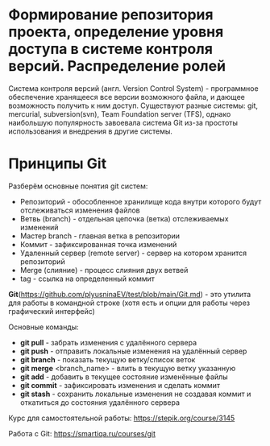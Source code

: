 # Формирование репозитория проекта, определение уровня доступа в системе контроля версий. Распределение ролей

Система контроля версий (англ. Version Control System) - программное обеспечение хранящееся все версии возможного файла, и дающее возможность получить к ним доступ. Существуют разные системы: git, mercurial, subversion(svn), Team Foundation server (TFS), однако наибольшую популярность завоевала система Git из-за простоты использования и внедрения в другие системы.

# Принципы Git
Разберём основные понятия git систем:

- Репозиторий - обособленное хранилище кода внутри которого будут отслеживаться изменения файлов
- Ветвь (branch) - отдельная цепочка (ветка) отслеживаемых изменений
- Мастер branch - главная ветка в репозитории
- Коммит - зафиксированная точка изменений
- Удаленный сервер (remote server) - сервер на котором хранится репозиторий
- Merge (слияние) - процесс слияния двух ветвей
- tag - ссылка на определенный коммит

**Git**(https://github.com/plyusninaEV/test/blob/main/Git.md) - это утилита для работы в командной строке (хотя есть и опции для работы через графический интерфейс)

Основные команды:
- **git pull** - забрать изменения с удалённого сервера
- **git push** - отправить локальные изменения на удалённый сервер
- **git branch** - показать текущую ветку/список веток
- **git merge** <branch_name> - влить в текущую ветку указанную
- **git add** - добавить в текущее состояние изменённые файлы
- **git commit** - зафиксировать изменения и сделать коммит
- **git stash** - сохранить локальные изменения не создавая коммит и откатиться до состояния удалённого сервера

Курс для самостоятельной работы: https://stepik.org/course/3145

Работа с Git: https://smartiqa.ru/courses/git
